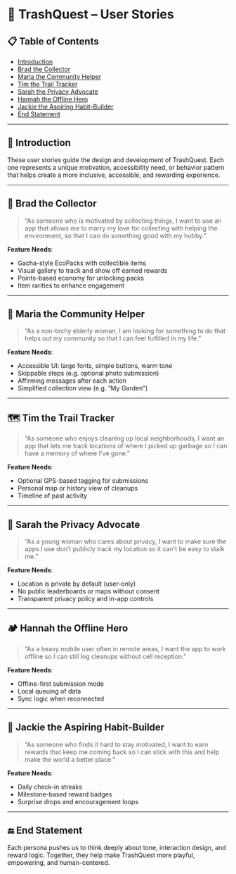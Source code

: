 # 👥 TrashQuest – User Stories


## 📋 Table of Contents
- [Introduction](#-introduction)
- [Brad the Collector](#-brad-the-collector)
- [Maria the Community Helper](#-maria-the-community-helper)
- [Tim the Trail Tracker](#-tim-the-trail-tracker)
- [Sarah the Privacy Advocate](#-sarah-the-privacy-advocate)
- [Hannah the Offline Hero](#-hannah-the-offline-hero)
- [Jackie the Aspiring Habit-Builder](#-jackie-the-aspiring-habit-builder)
- [End Statement](#-end-statement)

---

## 🐲 Introduction

These user stories guide the design and development of TrashQuest. Each one represents a unique motivation, accessibility need, or behavior pattern that helps create a more inclusive, accessible, and rewarding experience.

---

## 🧍 Brad the Collector

> “As someone who is motivated by collecting things, I want to use an app that allows me to marry my love for collecting with helping the environment, so that I can do something good with my hobby.”

**Feature Needs**:
- Gacha-style EcoPacks with collectible items
- Visual gallery to track and show off earned rewards
- Points-based economy for unlocking packs
- Item rarities to enhance engagement

---

## 👵 Maria the Community Helper

> “As a non-techy elderly woman, I am looking for something to do that helps out my community so that I can feel fulfilled in my life.”

**Feature Needs**:
- Accessible UI: large fonts, simple buttons, warm tone
- Skippable steps (e.g. optional photo submission)
- Affirming messages after each action
- Simplified collection view (e.g. “My Garden”)

---

## 🗺️ Tim the Trail Tracker

> “As someone who enjoys cleaning up local neighborhoods, I want an app that lets me track locations of where I picked up garbage so I can have a memory of where I've gone.”

**Feature Needs**:
- Optional GPS-based tagging for submissions
- Personal map or history view of cleanups
- Timeline of past activity

---

## 🔐 Sarah the Privacy Advocate

> “As a young woman who cares about privacy, I want to make sure the apps I use don’t publicly track my location so it can't be easy to stalk me.”

**Feature Needs**:
- Location is private by default (user-only)
- No public leaderboards or maps without consent
- Transparent privacy policy and in-app controls

---

## 🏕️ Hannah the Offline Hero

> “As a heavy mobile user often in remote areas, I want the app to work offline so I can still log cleanups without cell reception.”

**Feature Needs**:
- Offline-first submission mode
- Local queuing of data
- Sync logic when reconnected

---

## 🌱 Jackie the Aspiring Habit-Builder

> “As someone who finds it hard to stay motivated, I want to earn rewards that keep me coming back so I can stick with this and help make the world a better place.”

**Feature Needs**:
- Daily check-in streaks
- Milestone-based reward badges
- Surprise drops and encouragement loops

---

## 🔚 End Statement
Each persona pushes us to think deeply about tone, interaction design, and reward logic. Together, they help make TrashQuest more playful, empowering, and human-centered.
